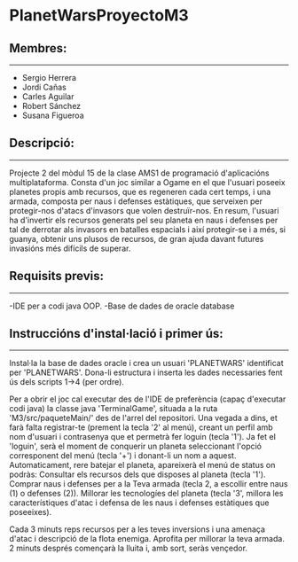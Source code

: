 # PlanetWarsProyectoM3
## Membres:
---
- Sergio Herrera
- Jordi Cañas
- Carles Aguilar
- Robert Sánchez
- Susana Figueroa

## Descripció:
---
Projecte 2 del mòdul 15 de la clase AMS1 de programació d'aplicacións multiplataforma.
Consta d'un joc similar a Ogame en el que l'usuari poseeix planetes propis amb recursos, que es regeneren cada cert temps, i una armada, composta per naus i defenses 
estàtiques, que serveixen per protegir-nos d'atacs d'invasors que volen destruïr-nos. En resum, l'usuari ha d'invertir els recursos generats pel seu planeta en naus 
i defenses per tal de derrotar als invasors en batalles espacials i així protegir-se i a més, si guanya, obtenir uns plusos de recursos, de gran ajuda davant futures
invasións més difícils de superar.

## Requisits previs:
---
-IDE per a codi java OOP.
-Base de dades de oracle database

## Instruccións d'instal·lació i primer ús:
---
Instal·la la base de dades oracle i crea un usuari 'PLANETWARS' identificat per 'PLANETWARS'.
Dona-li estructura i inserta les dades necessaries fent ús dels scripts 1->4 (per ordre).

Per a obrir el joc cal executar des de l'IDE de preferència (capaç d'executar codi java) la classe java 'TerminalGame', situada a la ruta 'M3/src/paqueteMain/' des de
l'arrel del repositori.
Una vegada a dins, et farà falta registrar-te (prement la tecla '2' al menú), creant un perfil amb nom d'usuari i contrasenya que et permetrà fer loguin (tecla '1').
Ja fet el 'loguin', serà el moment de conquerir un planeta seleccionant l'opció corresponent del menú (tecla '+') i donant-li un nom a aquest.
Automaticament, rere batejar el planeta, apareixerà el menú de status on podràs:
Consultar els recursos dels que disposes al planeta (tecla '1').
Comprar naus i defenses per a la Teva armada (tecla 2, a escollir entre naus (1) o defenses (2)).
Millorar les tecnologíes del planeta (tecla '3', millora les característiques d'atac i defensa de les naus i defenses estàtiques que poseeixes).

Cada 3 minuts reps recursos per a les teves inversions i una amenaça d'atac i descripció de la flota enemiga. Aprofita per millorar la teva armada. 2 minuts després
començarà la lluita i, amb sort, seràs vençedor.
